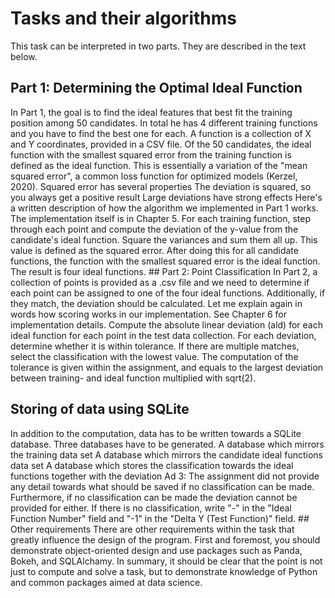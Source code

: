 # Tasks and their algorithms 
 This task can be interpreted in two parts. They are described in the text below. 
 
 ## Part 1: Determining the Optimal Ideal Function 
 In Part 1, the goal is to find the ideal features that best fit the training position among 50 candidates. In total he has 4 different training functions and you have to find the best one for each. A function is a collection of X and Y coordinates, provided  in a CSV file. Of the 50 candidates, the ideal function with the smallest squared error from the training function is defined as the ideal function. This  is essentially a variation of the "mean squared error", a common loss function for optimized models  (Kerzel, 2020). 
  Squared error has several properties 
 The deviation is squared, so you always get a positive result 
 Large deviations have strong effects 
 Here's a  written description of how the algorithm we implemented in Part 1 works. The implementation itself is in Chapter 5.  For each training function, step through each point and compute the deviation of the y-value from the candidate's ideal function. Square the variances and sum them all up. This value is defined as the squared error. After doing this for all candidate functions, the function with the smallest squared error is the ideal function.  The result is four ideal functions.  ## Part 2: Point Classification 
 In Part 2, a collection of points is provided  as a .csv file and we need to determine if each point  can be assigned to one of the four ideal functions. Additionally, if they match, the deviation should be calculated. Let me explain again in words how scoring works in our implementation. See Chapter 6 for implementation details. Compute the absolute linear deviation (ald)  for each ideal function for each point in the test data collection. For each deviation, determine whether it is within  tolerance. If there are multiple matches, select the classification with the lowest value. The computation of the tolerance is given within the assignment, and equals to the largest deviation between training- and ideal function multiplied with sqrt(2). 
 ## Storing of data using SQLite 
 In addition to the computation, data has to be written towards a SQLite database. Three databases have to be generated.  A database which mirrors the training data set 
 A database which mirrors the candidate ideal functions data set 
 A database which stores the classification towards the ideal functions together with the deviation 
 Ad 3: The assignment did not provide any detail towards what should be saved if no classification can be made. Furthermore, if no classification can be made the deviation cannot be provided for either. If there is no classification, write "-" in the "Ideal Function Number" field and "-1" in the "Delta Y (Test Function)" field. ## Other requirements 
 There are other requirements within the task that greatly influence the design of the program. First and foremost, you should demonstrate  object-oriented design and use packages such as Panda, Bokeh, and SQLAlchamy. In summary, it should be clear that the point is  not just to compute and solve a task, but to demonstrate knowledge of Python and common packages aimed at data science.